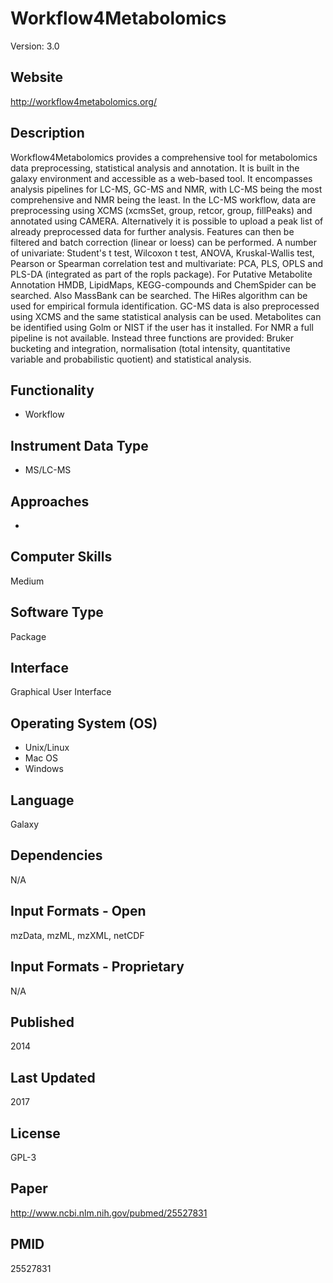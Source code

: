 # Workflow4Metabolomics
Version: 3.0

## Website
http://workflow4metabolomics.org/

## Description
Workflow4Metabolomics provides a comprehensive tool for metabolomics data preprocessing, statistical analysis and annotation. It is built in the galaxy environment and accessible as a web-based tool. It encompasses analysis pipelines for LC-MS, GC-MS and NMR, with LC-MS being the most comprehensive and NMR being the least. In the LC-MS workflow, data are preprocessing using XCMS (xcmsSet, group, retcor, group, fillPeaks) and annotated using CAMERA. Alternatively it is possible to upload a peak list of already preprocessed data for further analysis. Features can then be filtered and batch correction (linear or loess) can be performed. A number of univariate: Student's t test, Wilcoxon t test, ANOVA, Kruskal-Wallis test, Pearson or Spearman correlation test and multivariate: PCA, PLS, OPLS and PLS-DA (integrated as part of the ropls package). For Putative Metabolite Annotation HMDB, LipidMaps, KEGG-compounds and ChemSpider can be searched. Also MassBank can be searched. The HiRes algorithm can be used for empirical formula identification. GC-MS data is also preprocessed using XCMS and the same statistical analysis can be used. Metabolites can be identified using Golm or NIST if the user has it installed. For NMR a full pipeline is not available. Instead three functions are provided: Bruker bucketing and integration, normalisation (total intensity, quantitative variable and probabilistic quotient) and statistical analysis.

## Functionality
- Workflow

## Instrument Data Type
- MS/LC-MS

## Approaches
-

## Computer Skills
Medium

## Software Type
Package

## Interface
Graphical User Interface

## Operating System (OS)
- Unix/Linux
- Mac OS
- Windows

## Language
Galaxy

## Dependencies
N/A

## Input Formats - Open
mzData, mzML, mzXML, netCDF

## Input Formats - Proprietary
N/A

## Published
2014

## Last Updated
2017

## License
GPL-3

## Paper
http://www.ncbi.nlm.nih.gov/pubmed/25527831

## PMID
25527831
